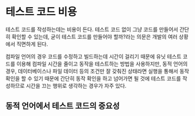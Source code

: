 # 테스트 코드 비용

테스트 코드를 작성하는데는 비용이 든다. 테스트 코드 없이 그냥 코드를 만들어서 간단히 확인할 수 있는데, 굳이 테스트 코드를 만들어야 할까?라는 의문은 개발의 여러 상황에서 직면하게 된다.

컴파일 언어의 경우 코드를 수정하고 빌드하는데 시간이 걸리기 때문에 유닛 테스트 코드를 이용해 컴파일 시간을 줄이고 동작을 테스트하는 방법을 사용하지만, 동적 언어의 경우, 데이터베이스나 파일 데이터 등의 조건만 잘 갖춰진 상태라면 실행을 통해서 동작 확인을 할 수 있기 때문에 간단히 동작 확인을 하고 넘어가면 될 것에 테스트 코드를 작성하므로 시간을 끄는 행위로 생각하는 경우가 자주 있다.

## 동적 언어에서 테스트 코드의 중요성
